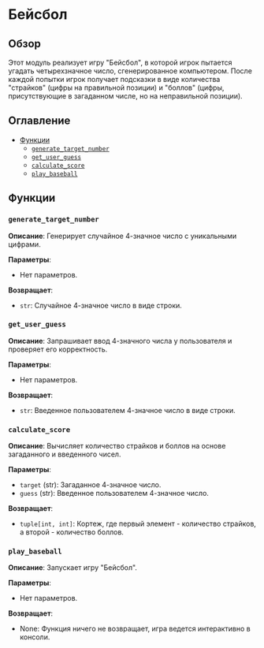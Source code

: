 # Бейсбол

## Обзор

Этот модуль реализует игру "Бейсбол", в которой игрок пытается угадать четырехзначное число, сгенерированное компьютером. После каждой попытки игрок получает подсказки в виде количества "страйков" (цифры на правильной позиции) и "боллов" (цифры, присутствующие в загаданном числе, но на неправильной позиции).

## Оглавление

- [Функции](#функции)
  - [`generate_target_number`](#generate_target_number)
  - [`get_user_guess`](#get_user_guess)
  - [`calculate_score`](#calculate_score)
  - [`play_baseball`](#play_baseball)

## Функции

### `generate_target_number`

**Описание**: Генерирует случайное 4-значное число с уникальными цифрами.

**Параметры**:
- Нет параметров.

**Возвращает**:
- `str`: Случайное 4-значное число в виде строки.

### `get_user_guess`

**Описание**: Запрашивает ввод 4-значного числа у пользователя и проверяет его корректность.

**Параметры**:
- Нет параметров.

**Возвращает**:
- `str`: Введенное пользователем 4-значное число в виде строки.

### `calculate_score`

**Описание**: Вычисляет количество страйков и боллов на основе загаданного и введенного чисел.

**Параметры**:
- `target` (str): Загаданное 4-значное число.
- `guess` (str): Введенное пользователем 4-значное число.

**Возвращает**:
- `tuple[int, int]`: Кортеж, где первый элемент - количество страйков, а второй - количество боллов.

### `play_baseball`

**Описание**: Запускает игру "Бейсбол".

**Параметры**:
- Нет параметров.

**Возвращает**:
- None: Функция ничего не возвращает, игра ведется интерактивно в консоли.